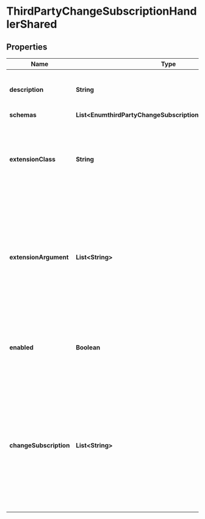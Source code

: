 

# ThirdPartyChangeSubscriptionHandlerShared


## Properties

| Name | Type | Description | Notes |
|------------ | ------------- | ------------- | -------------|
|**description** | **String** | A description for this Change Subscription Handler |  [optional] |
|**schemas** | **List&lt;EnumthirdPartyChangeSubscriptionHandlerSchemaUrn&gt;** |  |  |
|**extensionClass** | **String** | The fully-qualified name of the Java class providing the logic for the Third Party Change Subscription Handler. |  |
|**extensionArgument** | **List&lt;String&gt;** | The set of arguments used to customize the behavior for the Third Party Change Subscription Handler. Each configuration property should be given in the form &#39;name&#x3D;value&#39;. |  [optional] |
|**enabled** | **Boolean** | Indicates whether this change subscription handler is enabled within the server. |  |
|**changeSubscription** | **List&lt;String&gt;** | The set of change subscriptions for which this change subscription handler should be notified. If no values are provided then it will be notified for all change subscriptions defined in the server. |  [optional] |



